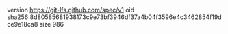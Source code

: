 version https://git-lfs.github.com/spec/v1
oid sha256:8d80585681938173c9e73bf3946df37a4b04f3596e4c3462854f19dce9e18ca8
size 986
